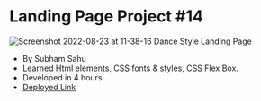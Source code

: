 # Landing Page Project #14
![Screenshot 2022-08-23 at 11-38-16 Dance Style Landing Page](https://user-images.githubusercontent.com/43786036/186083071-10118508-1a75-451d-afa0-240a4c77c6cf.png)


- By Subham Sahu
- Learned Html elements, CSS fonts & styles, CSS Flex Box.
- Developed in 4 hours.
- [Deployed Link](https://stately-daifuku-df5f73.netlify.app/)

